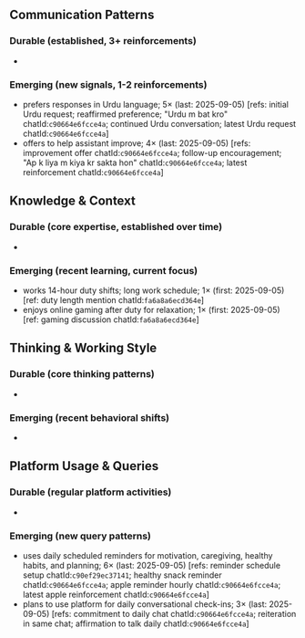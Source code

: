 ## Communication Patterns
### Durable (established, 3+ reinforcements)
-

### Emerging (new signals, 1-2 reinforcements)
- prefers responses in Urdu language; 5× (last: 2025-09-05) [refs: initial Urdu request; reaffirmed preference; "Urdu m bat kro" chatId:`c90664e6fcce4a`; continued Urdu conversation; latest Urdu request chatId:`c90664e6fcce4a`]
- offers to help assistant improve; 4× (last: 2025-09-05) [refs: improvement offer chatId:`c90664e6fcce4a`; follow-up encouragement; "Ap k liya m kiya kr sakta hon" chatId:`c90664e6fcce4a`; latest reinforcement chatId:`c90664e6fcce4a`]

## Knowledge & Context
### Durable (core expertise, established over time)
-

### Emerging (recent learning, current focus)
- works 14-hour duty shifts; long work schedule; 1× (first: 2025-09-05) [ref: duty length mention chatId:`fa6a8a6ecd364e`]
- enjoys online gaming after duty for relaxation; 1× (first: 2025-09-05) [ref: gaming discussion chatId:`fa6a8a6ecd364e`]

## Thinking & Working Style
### Durable (core thinking patterns)
-

### Emerging (recent behavioral shifts)
-

## Platform Usage & Queries
### Durable (regular platform activities)
-

### Emerging (new query patterns)
- uses daily scheduled reminders for motivation, caregiving, healthy habits, and planning; 6× (last: 2025-09-05) [refs: reminder schedule setup chatId:`c90ef29ec37141`; healthy snack reminder chatId:`c90664e6fcce4a`; apple reminder hourly chatId:`c90664e6fcce4a`; latest apple reinforcement chatId:`c90664e6fcce4a`]
- plans to use platform for daily conversational check-ins; 3× (last: 2025-09-05) [refs: commitment to daily chat chatId:`c90664e6fcce4a`; reiteration in same chat; affirmation to talk daily chatId:`c90664e6fcce4a`]